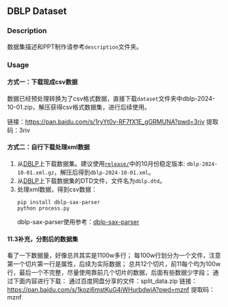 ## DBLP Dataset

### Description
数据集描述和PPT制作请参考`description`文件夹。

### Usage
#### 方式一：下载现成csv数据

数据已经预处理转换为了csv格式数据，直接下载`dataset`文件夹中dblp-2024-10-01.zip，解压获得csv格式数据集，进行后续使用。

链接：https://pan.baidu.com/s/1ryYt0v-RF7fX1E_gGRMUNA?pwd=3riv 
提取码：3riv

#### 方式二：自行下载处理xml数据
1. 从[DBLP](https://dblp.uni-trier.de/xml)上下载数据集。建议使用[`release/`](https://dblp.org/xml/release/)中的10月份稳定版本: `dblp-2024-10-01.xml.gz`，解压后得到`dblp-2024-10-01.xml`。
2. 从[DBLP](https://dblp.uni-trier.de/xml)上下载数据集的DTD文件，文件名为`dblp.dtd`。
3. 处理xml数据，得到csv数据：
    ```
    pip install dblp-sax-parser
    python process.py
    ```
    dblp-sax-parser使用参考：[dblp-sax-parser](https://pypi.org/project/dblp-sax-parser/)

#### 11.3补充，分割后的数据集
看了一下数据量，好像总共其实是1100w多行；
每100w行划分为一个文件，注意第一个切片第一行是属性，后续为实际数据；
总共12个切片，前11每个均为100w行，最后一个不完整，尽量使用靠前几个切片的数据，后面有些数据少字段；
通过下面内容进行下载：
通过百度网盘分享的文件：split_data.zip
链接：https://pan.baidu.com/s/1kozi6mstKuG4iWHurbdwjA?pwd=mznf 
提取码：mznf